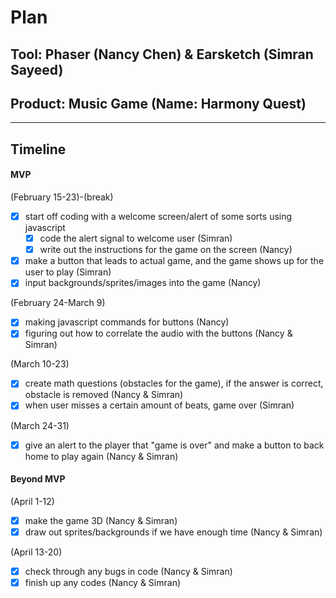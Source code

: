 # Plan

## Tool: Phaser (Nancy Chen) & Earsketch (Simran Sayeed)
## Product: Music Game (Name: Harmony Quest)

---

## Timeline

#### MVP

(February 15-23)-(break)
- [x] start off coding with a welcome screen/alert of some sorts using javascript
  - [x] code the alert signal to welcome user (Simran)
  - [x] write out the instructions for the game on the screen (Nancy)
- [x] make a button that leads to actual game, and the game shows up for the user to play (Simran)
- [x] input backgrounds/sprites/images into the game (Nancy)

(February 24-March 9)
- [x] making javascript commands for buttons (Nancy)
- [x] figuring out how to correlate the audio with the buttons (Nancy & Simran)

(March 10-23)
- [x] create math questions (obstacles for the game), if the answer is correct, obstacle is removed (Nancy & Simran)
- [x] when user misses a certain amount of beats, game over (Simran)

(March 24-31)
- [x] give an alert to the player that "game is over" and make a button to back home to play again (Nancy & Simran)

#### Beyond MVP

(April 1-12)
- [x] make the game 3D (Nancy & Simran)
- [x] draw out sprites/backgrounds if we have enough time (Nancy & Simran)

(April 13-20)
- [x] check through any bugs in code (Nancy & Simran)
- [x] finish up any codes (Nancy & Simran)

<!-- EXAMPLE

## Tool: APIs
## Product: Green Glass Door riddle app

## Timeline

### MVP

- [ ] Front-end
  - [x] Webpage to collect input from user (deadline: 4/15)
  - [ ] Webpage to display "yes, but a ___ can't" or "no, but a ___ can" (deadline: 5/1)
- [x] Back-end
  - [x] Use regex to test whether or not the word can go through the GGD (deadline: 3/1)
  - [x] Use the Twinword API to find related words (deadline: 3/15)
    - [ ] Iterate through the words until an opposite example can be found (deadline: 4/1)

#### Beyond MVP

- [ ] Use another API to make sure the opposite example is a noun
- [ ] Automate notification of API limit to make sure I don’t exceed free quota
- [ ] A multiple choice quizzer that will test the user’s knowledge of the solution

-->





<!-- DO NOT USE THIS YET

| Name | Glows | Grows |
| -------- | ------- | ------- |
|   |   |
|   |   |
|   |   |
|   |   |
|   |   |
|   |   |

-->
